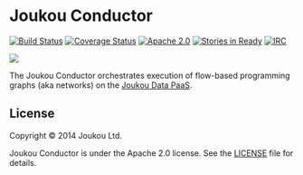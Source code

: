 Joukou Conductor
================
[![Build Status](https://circleci.com/gh/joukou/joukou-conductor/tree/develop.png?circle-token=008054be871672cdcbe10946266261a040003278)](https://circleci.com/gh/joukou/joukou-conductor/tree/develop) [![Coverage Status](https://coveralls.io/repos/joukou/joukou-conductor/badge.png?branch=develop)](https://coveralls.io/r/joukou/joukou-conductor?branch=develop) [![Apache 2.0](http://img.shields.io/badge/License-Apache%202.0-brightgreen.svg)](#license) [![Stories in Ready](https://badge.waffle.io/joukou/joukou-api.png?label=ready&title=Ready)](http://waffle.io/joukou/joukou-api) [![IRC](http://img.shields.io/badge/IRC-%23joukou-blue.svg)](http://webchat.freenode.net/?channels=joukou)

![](http://media.giphy.com/media/wL4X1JKd0pK2Q/giphy.gif)

The Joukou Conductor orchestrates execution of flow-based programming graphs
(aka networks) on the [Joukou Data PaaS](https://joukou.com).

## License

Copyright &copy; 2014 Joukou Ltd.

Joukou Conductor is under the Apache 2.0 license. See the
[LICENSE](LICENSE) file for details.